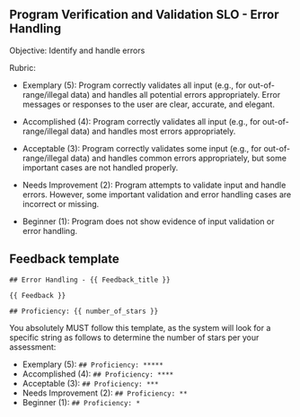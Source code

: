 ## Program Verification and Validation SLO - Error Handling

Objective: Identify and handle errors

Rubric:

- Exemplary (5): Program correctly validates all input (e.g., for out-of-range/illegal data) and handles all potential errors appropriately. Error messages or responses to the user are clear, accurate, and elegant.

- Accomplished (4): Program correctly validates all input (e.g., for out-of-range/illegal data) and handles most errors appropriately.

- Acceptable (3): Program correctly validates some input (e.g., for out-of-range/illegal data) and handles common errors appropriately, but some important cases are not handled properly.

- Needs Improvement (2): Program attempts to validate input and handle errors. However, some important validation and error handling cases are incorrect or missing.

- Beginner (1): Program does not show evidence of input validation or error handling.

## Feedback template

```template
## Error Handling - {{ Feedback_title }}

{{ Feedback }}

## Proficiency: {{ number_of_stars }}
```

You absolutely MUST follow this template, as the system will look for a specific string as follows to determine the number of stars per your assessment:

- Exemplary (5): `## Proficiency: *****`
- Accomplished (4): `## Proficiency: ****`
- Acceptable (3): `## Proficiency: ***`
- Needs Improvement (2): `## Proficiency: **`
- Beginner (1): `## Proficiency: *`
